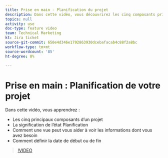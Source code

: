 ```yaml
---
title: Prise en main - Planification du projet
description: Dans cette vidéo, vous découvrirez les cinq composants principaux d’un projet, la signification de l’état Planification , comment un affichage peut vous aider à voir les informations dont vous avez besoin et comment définir la date de début ou de fin.
topics: null
activity: use
doc-type: feature video
team: Technical Marketing
kt: Jira ticket
source-git-commit: 650e4d346e1792863930dcebafacab4c88f2a8bc
workflow-type: tm+mt
source-wordcount: '85'
ht-degree: 0%

---
```


# Prise en main : Planification de votre projet

Dans cette vidéo, vous apprendrez :

* Les cinq principaux composants d’un projet
* La signification de l’état Planification
* Comment une vue peut vous aider à voir les informations dont vous avez besoin
* Comment définir la date de début ou de fin

>[!VIDEO](https://video.tv.adobe.com/v/335086/?quality=12&learn=on)